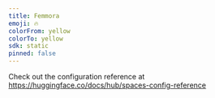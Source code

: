 ```yaml
---
title: Femmora
emoji: 🔥
colorFrom: yellow
colorTo: yellow
sdk: static
pinned: false
---
```


Check out the configuration reference at https://huggingface.co/docs/hub/spaces-config-reference
